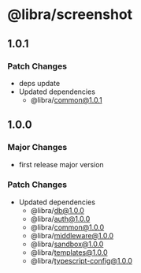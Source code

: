 # @libra/screenshot

## 1.0.1

### Patch Changes

- deps update
- Updated dependencies
  - @libra/common@1.0.1

## 1.0.0

### Major Changes

- first release major version

### Patch Changes

- Updated dependencies
  - @libra/db@1.0.0
  - @libra/auth@1.0.0
  - @libra/common@1.0.0
  - @libra/middleware@1.0.0
  - @libra/sandbox@1.0.0
  - @libra/templates@1.0.0
  - @libra/typescript-config@1.0.0
